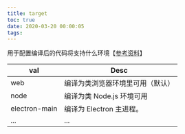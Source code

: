 ```yaml
---
title: target
toc: true
date: 2020-03-20 00:00:05
tags:
---
```


用于配置编译后的代码将支持什么环境【[参考资料](https://webpack.docschina.org/configuration/target/)】


val | Desc |
---------|----------|
 web | 编译为类浏览器环境里可用（默认） |
 node | 编译为类 Node.js 环境可用 |
 electron-main | 编译为 Electron 主进程。 |
 ... | ... |

